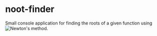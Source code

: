 # noot-finder
Small console application for finding the roots of a given function using ![Newton's method.](https://en.wikipedia.org/wiki/newtons_method)
